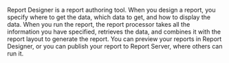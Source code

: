 Report Designer is a report authoring tool.
When you design a report, you specify where to get the data, which data to get, and how to display the data. 
When you run the report, the report processor takes all the information you have specified, 
retrieves the data, and combines it with the report layout to generate the report. 
You can preview your reports in Report Designer, or you can publish your report to Report Server, where others can run it.
